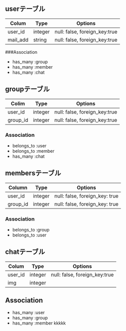 ## userテーブル
|Colum|Type|Options|
|-----|----|-------|
|user_id|integer|null: false, foreign_key:true|
|mail_add|string|null: false, foreign_key:true|

###Association

- has_many :group
- has_many :member
- has_many :chat

## groupテーブル
|Colim|Type|Options|
|-----|----|-------|
|user_id|integer|null: false, foreign_key:true|
|group_id|integer|null: false, foreign_key:true|

### Association
- belongs_to :user
- belongs_to :member
- has_many :chat


## membersテーブル

|Column|Type|Options|
|------|----|-------|
|user_id|integer|null: false, foreign_key: true|
|group_id|integer|null: false, foreign_key: true|

### Association
- belongs_to :group
- belongs_to :user

## chatテーブル
|Colum|Type|Options|
|-----|----|-------|
|user_id|integer|null: false, foreign_key:true|
|img|integer|

## Association
- has_many :user
- has_many :group
- has_many :member
kkkkk